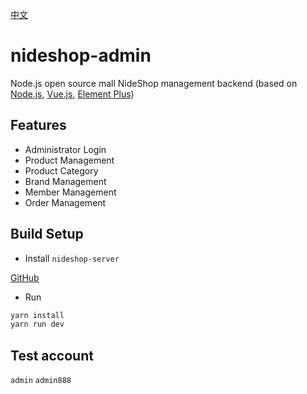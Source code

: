 [中文](./README.zh.md)

# nideshop-admin

Node.js open source mall NideShop management backend (based on [Node.js](https://nodejs.org/), [Vue.js](https://vuejs.org/), [Element Plus](https://element-plus.org/zh-CN/))

## Features

+ Administrator Login
+ Product Management
+ Product Category
+ Brand Management
+ Member Management
+ Order Management

## Build Setup

+ Install `nideshop-server`

[GitHub](https://github.com/charlyisidore/nideshop-server)

+ Run

```bash
yarn install
yarn run dev
```

## Test account

`admin`
`admin888`
